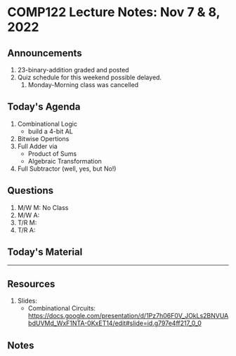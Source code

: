 # COMP122 Lecture Notes: Nov 7 & 8, 2022

## Announcements
   1. 23-binary-addition graded and posted
   1. Quiz schedule for this weekend possible delayed.
      1. Monday-Morning class was cancelled

## Today's Agenda
   1. Combinational Logic
      - build a 4-bit AL
   1. Bitwise Opertions
   1. Full Adder via 
      - Product of Sums
      - Algebraic Transformation 
   1. Full Subtractor (well, yes, but No!)


## Questions
   1. M/W M: No Class
   1. M/W A:
   1. T/R M: 
   1. T/R A:


## Today's Material



---
## Resources
   1. Slides:
      * Combinational Circuits: https://docs.google.com/presentation/d/1Pz7h06F0V_JOkLs2BNVUAbdUVMd_WxF1NTA-0KxET14/edit#slide=id.g797e4ff217_0_0



## Notes
